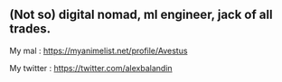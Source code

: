 ## (Not so) digital nomad, ml engineer, jack of all trades.

My mal : https://myanimelist.net/profile/Avestus

My twitter : https://twitter.com/alexbalandin

